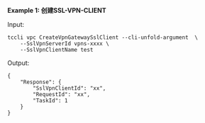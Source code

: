 **Example 1: 创建SSL-VPN-CLIENT**



Input: 

```
tccli vpc CreateVpnGatewaySslClient --cli-unfold-argument  \
    --SslVpnServerId vpns-xxxx \
    --SslVpnClientName test
```

Output: 
```
{
    "Response": {
        "SslVpnClientId": "xx",
        "RequestId": "xx",
        "TaskId": 1
    }
}
```

